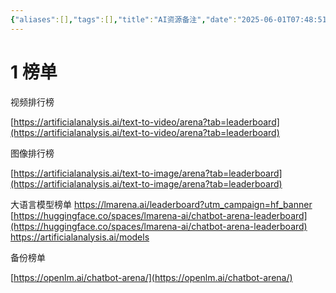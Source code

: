 ```yaml
---
{"aliases":[],"tags":[],"title":"AI资源备注","date":"2025-06-01T07:48:51+08:00","date_modify":"2025-06-24T15:34:51+08:00","dg-publish":true,"permalink":"/__Publish__/资源/AI资源备注/","dgPassFrontmatter":true,"created":"2025-06-01T07:48:51+08:00","updated":"2025-06-24T15:34:51+08:00"}
---
```



# 1 榜单

视频排行榜

[https://artificialanalysis.ai/text-to-video/arena?tab=leaderboard](https://artificialanalysis.ai/text-to-video/arena?tab=leaderboard)

图像排行榜

[https://artificialanalysis.ai/text-to-image/arena?tab=leaderboard](https://artificialanalysis.ai/text-to-image/arena?tab=leaderboard)

大语言模型榜单
<https://lmarena.ai/leaderboard?utm_campaign=hf_banner>
[https://huggingface.co/spaces/lmarena-ai/chatbot-arena-leaderboard](https://huggingface.co/spaces/lmarena-ai/chatbot-arena-leaderboard)
<https://artificialanalysis.ai/models>

备份榜单

[https://openlm.ai/chatbot-arena/](https://openlm.ai/chatbot-arena/)
